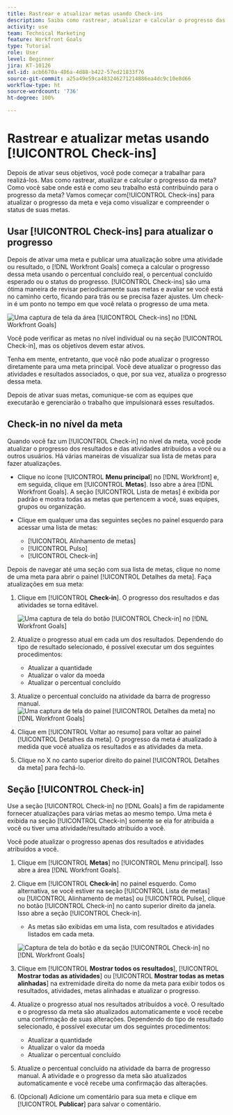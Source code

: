 ```yaml
---
title: Rastrear e atualizar metas usando Check-ins
description: Saiba como rastrear, atualizar e calcular o progresso das metas no [!DNL Workfront Goals].
activity: use
team: Technical Marketing
feature: Workfront Goals
type: Tutorial
role: User
level: Beginner
jira: KT-10126
exl-id: acb6670a-486a-4d88-b422-57ed21833f76
source-git-commit: a25a49e59ca483246271214886ea4dc9c10e8d66
workflow-type: ht
source-wordcount: '736'
ht-degree: 100%

---
```


# Rastrear e atualizar metas usando [!UICONTROL Check-ins]

Depois de ativar seus objetivos, você pode começar a trabalhar para realizá-los. Mas como rastrear, atualizar e calcular o progresso da meta? Como você sabe onde está e como seu trabalho está contribuindo para o progresso da meta? Vamos começar com[!UICONTROL  Check-ins] para atualizar o progresso da meta e veja como visualizar e compreender o status de suas metas.

## Usar [!UICONTROL Check-ins] para atualizar o progresso

Depois de ativar uma meta e publicar uma atualização sobre uma atividade ou resultado, o [!DNL Workfront Goals] começa a calcular o progresso dessa meta usando o percentual concluído real, o percentual concluído esperado ou o status do progresso. [!UICONTROL Check-ins] são uma ótima maneira de revisar periodicamente suas metas e avaliar se você está no caminho certo, ficando para trás ou se precisa fazer ajustes. Um check-in é um ponto no tempo em que você relata o progresso de uma meta.

![Uma captura de tela da área [!UICONTROL Check-ins] no [!DNL Workfront Goals]](assets/09-workfront-goals-check-ins.png)

Você pode verificar as metas no nível individual ou na seção [!UICONTROL Check-in], mas os objetivos devem estar ativos.

Tenha em mente, entretanto, que você não pode atualizar o progresso diretamente para uma meta principal. Você deve atualizar o progresso das atividades e resultados associados, o que, por sua vez, atualiza o progresso dessa meta.

Depois de ativar suas metas, comunique-se com as equipes que executarão e gerenciarão o trabalho que impulsionará esses resultados.

## Check-in no nível da meta

Quando você faz um [!UICONTROL Check-in] no nível da meta, você pode atualizar o progresso dos resultados e das atividades atribuídos a você ou a outros usuários. Há várias maneiras de visualizar sua lista de metas para fazer atualizações.

* Clique no ícone [!UICONTROL **Menu principal**] no [!DNL Workfront] e, em seguida, clique em [!UICONTROL **Metas**]. Isso abre a área [!DNL Workfront Goals]. A seção [!UICONTROL Lista de metas] é exibida por padrão e mostra todas as metas que pertencem a você, suas equipes, grupos ou organização.
* Clique em qualquer uma das seguintes seções no painel esquerdo para acessar uma lista de metas:

   * [!UICONTROL Alinhamento de metas]
   * [!UICONTROL Pulso]
   * [!UICONTROL Check-in]

Depois de navegar até uma seção com sua lista de metas, clique no nome de uma meta para abrir o painel [!UICONTROL Detalhes da meta]. Faça atualizações em sua meta:

1. Clique em [!UICONTROL **Check-in**]. O progresso dos resultados e das atividades se torna editável.

   ![Uma captura de tela do botão [!UICONTROL Check-in] no [!DNL Workfront Goals]](assets/10-workfront-goals-check-in-goal-level.png)

1. Atualize o progresso atual em cada um dos resultados. Dependendo do tipo de resultado selecionado, é possível executar um dos seguintes procedimentos:

   * Atualizar a quantidade
   * Atualizar o valor da moeda
   * Atualizar o percentual concluído

1. Atualize o percentual concluído na atividade da barra de progresso manual.
   ![Uma captura de tela do painel [!UICONTROL Detalhes da meta] no [!DNL Workfront Goals]](assets/11-workfront-goals-goal-level-update-result-and-activity.png)

1. Clique em [!UICONTROL Voltar ao resumo] para voltar ao painel [!UICONTROL Detalhes da meta]. O progresso da meta é atualizado à medida que você atualiza os resultados e as atividades da meta.

1. Clique no X no canto superior direito do painel [!UICONTROL Detalhes da meta] para fechá-lo.

## Seção [!UICONTROL Check-in]

Use a seção [!UICONTROL Check-in] no [!DNL Goals] a fim de rapidamente fornecer atualizações para várias metas ao mesmo tempo. Uma meta é exibida na seção [!UICONTROL Check-in] somente se ela for atribuída a você ou tiver uma atividade/resultado atribuído a você.

Você pode atualizar o progresso apenas dos resultados e atividades atribuídos a você.

1. Clique em [!UICONTROL **Metas**] no [!UICONTROL Menu principal]. Isso abre a área [!DNL Workfront Goals].

1. Clique em [!UICONTROL **Check-in**] no painel esquerdo. Como alternativa, se você estiver na seção [!UICONTROL Lista de metas] ou [!UICONTROL Alinhamento de metas] ou [!UICONTROL Pulse], clique no botão [!UICONTROL Check-in] no canto superior direito da janela. Isso abre a seção [!UICONTROL Check-in].
   * As metas são exibidas em uma lista, com resultados e atividades listados em cada meta.

   ![Captura de tela do botão e da seção [!UICONTROL Check-in] no [!DNL Workfront Goals]](assets/12-workfront-goals-check-in-section-merged.jpeg)

1. Clique em [!UICONTROL **Mostrar todos os resultados**], [!UICONTROL **Mostrar todas as atividades**] ou [!UICONTROL **Mostrar todas as metas alinhadas**] na extremidade direita do nome da meta para exibir todos os resultados, atividades, metas alinhadas e atualizar o progresso.

1. Atualize o progresso atual nos resultados atribuídos a você. O resultado e o progresso da meta são atualizados automaticamente e você recebe uma confirmação de suas alterações. Dependendo do tipo de resultado selecionado, é possível executar um dos seguintes procedimentos:

   * Atualizar a quantidade
   * Atualizar o valor da moeda
   * Atualizar o percentual concluído

1. Atualize o percentual concluído na atividade da barra de progresso manual. A atividade e o progresso da meta são atualizados automaticamente e você recebe uma confirmação das alterações.

1. (Opcional) Adicione um comentário para sua meta e clique em [!UICONTROL **Publicar**] para salvar o comentário.
